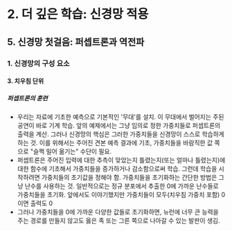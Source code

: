 # 2. 더 깊은 학습: 신경망 적용
## 5. 신경망 첫걸음: 퍼셉트론과 역전파
### 1. 신경망의 구성 요소
#### 3. 치우침 단위
##### 퍼셉트론의 훈련
- 우리는 자료에 기초한 예측으로 기본적인 '무대'를 설치. 이 무대에서 벌어지는 주된 공연이 바로 기계 학습. 앞의 예제에서는 그냥 임의로 정한 가중치들로 퍼셉트론의 출력을 계산. 그러나 신경망의 핵심은 그러한 가중치들을 신경망이 스스로 학습하게 하는 것. 이를 위해서는 주어진 견본 예측 결과에 기초, 가중치들을 바람직한 값 쪽으로 "슬쩍 밀어 옮기는" 수단이 필요.
- 퍼셉트론은 주어진 입력에 대한 추측이 맞았는지 틀렸는지(또는 얼마나 틀렸는지)에 대한 함수에 기초해서 가중치들을 증가하거나 감소함으로써 학습. 그런데 학습을 시작하려면 가중치들의 초기값을 정해야 함. 가중치들을 초기화하는 간단한 방법은 그냥 난수를 사용하는 것. 일반적으로는 정규 분포에서 추출한 0에 가까운 난수들로 가중치들을 초기화. 앞에서도 이야기했지만 가중치들이 모두(치우침 가중치 포함) 0이면 출력도 0
- 그러나 가중치들을 0에 가까운 다양한 값들로 초기화하면, 뉴런에 너무 큰 능력을 주는 경로를 만들지 않고도 옳은 족 또는 그른 쪽으로 나아갈 수 있는 발판이 생김.